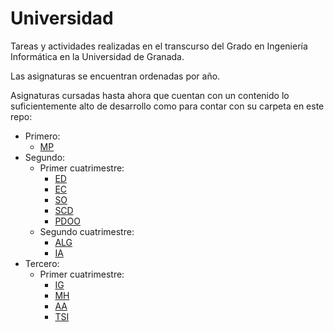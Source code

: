 # Universidad

Tareas y actividades realizadas en el transcurso del Grado en Ingeniería Informática en la Universidad de Granada.

Las asignaturas se encuentran ordenadas por año.

Asignaturas cursadas hasta ahora que cuentan con un contenido lo suficientemente alto de desarrollo como para contar con su carpeta en este repo:

- Primero:
  - [MP](./Primero)
- Segundo:
  - Primer cuatrimestre:
    - [ED](./Segundo/ED)
    - [EC](./Segundo/EC)
    - [SO](./Segundo/SO)
    - [SCD](./Segundo/SCD)
    - [PDOO](./Segundo/PDOO)
  - Segundo cuatrimestre:
    -  [ALG](./Segundo/ALG)
    -  [IA](./Segundo/IA)
- Tercero:
  - Primer cuatrimestre:
    -  [IG](./Tercero/IG)
    -  [MH](./Tercero/MH)
    -  [AA](./Tercero/AA)
    -  [TSI](./Tercero/TSI)
